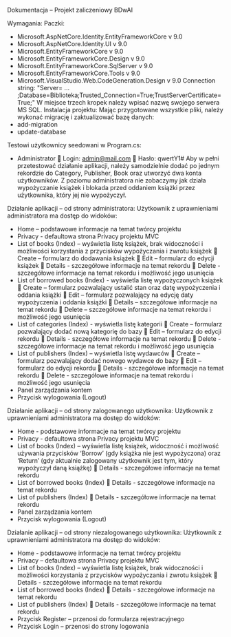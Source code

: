 Dokumentacja – Projekt zaliczeniowy BDwAI

Wymagania:
Paczki:
-	Microsoft.AspNetCore.Identity.EntityFrameworkCore v 9.0
-	Microsoft.AspNetCore.Identity.UI v 9.0
-	Microsoft.EntityFrameworkCore v 9.0
-	Microsoft.EntityFrameworkCore.Design v 9.0
-	Microsoft.EntityFrameworkCore.SqlServer v 9.0
-	Microsoft.EntityFrameworkCore.Tools v 9.0
-	Microsoft.VisualStudio.Web.CodeGeneration.Design v 9.0
Connection string:
"Server= … ;Database=Biblioteka;Trusted_Connection=True;TrustServerCertificate=True;"
W miejsce trzech kropek należy wpisać nazwę swojego serwera MS SQL.
Instalacja projektu:
Mając przygotowane wszystkie pliki, należy wykonać migrację i zaktualizować bazę danych:
-	add-migration
-	update-database

Testowi użytkownicy seedowani w Program.cs: 
-	Administrator
	Login: admin@mail.com
	Hasło: qwertY1#
Aby w pełni przetestować działanie aplikacji, należy samodzielnie dodać po jednym rekordzie do Category, Publisher, Book oraz utworzyć dwa konta użytkowników. Z poziomu administratora nie zobaczymy jak działa wypożyczanie książek i blokada przed oddaniem książki przez użytkownika, który jej nie wypożyczył.


Działanie aplikacji – od strony administratora:
Użytkownik z uprawnieniami administratora ma dostęp do widoków:
-	Home – podstawowe informacje na temat twórcy projektu
-	Privacy - defaultowa strona Privacy projektu MVC
-	List of books (Index) – wyświetla listę książek, brak widoczności i możliwości korzystania z przycisków wypożyczania i zwrotu książek
	Create – formularz do dodawania książek
	Edit – formularz do edycji książek
	Details - szczegółowe informacje na temat rekordu
	Delete - szczegółowe informacje na temat rekordu i możliwość jego usunięcia
-	List of borrowed books (Index) - wyświetla listę wypożyczonych książek
	Create – formularz pozwalający ustalić stan oraz datę wypożyczenia i oddania książki
	Edit – formularz pozwalający na edycję daty wypożyczenia i oddania książki
	Details – szczegółowe informacje na temat rekordu
	Delete – szczegółowe informacje na temat rekordu i możliwość jego usunięcia
-	List of categories (Index) - wyświetla listę kategorii
	Create – formularz pozwalający dodać nową kategorię do bazy
	Edit – formularz do edycji rekordu
	Details - szczegółowe informacje na temat rekordu
	Delete - szczegółowe informacje na temat rekordu i możliwość jego usunięcia
-	List of publishers (Index) – wyświetla listę wydawców
	Create – formularz pozwalający dodać nowego wydawce do bazy
	Edit – formularz do edycji rekordu
	Details - szczegółowe informacje na temat rekordu
	Delete - szczegółowe informacje na temat rekordu i możliwość jego usunięcia
-	Panel zarządzania kontem
-	Przycisk wylogowania (Logout)






Działanie aplikacji – od strony zalogowanego użytkownika:
Użytkownik z uprawnieniami administratora ma dostęp do widoków:
-	Home - podstawowe informacje na temat twórcy projektu
-	Privacy - defaultowa strona Privacy projektu MVC
-	List of books (Index) – wyświetla listę książek, widoczność i możliwość używania przycisków ‘Borrow’ (gdy książka nie jest wypożyczona) oraz ‘Return’ (gdy aktualnie zalogowany użytkownik jest tym, który wypożyczył daną książkę)
	Details - szczegółowe informacje na temat rekordu
-	List of borrowed books (Index)
	Details - szczegółowe informacje na temat rekordu
-	List of publishers (Index)
	Details - szczegółowe informacje na temat rekordu
-	Panel zarządzania kontem
-	Przycisk wylogowania (Logout)

Działanie aplikacji – od strony niezalogowanego użytkownika:
Użytkownik z uprawnieniami administratora ma dostęp do widoków:
-	Home - podstawowe informacje na temat twórcy projektu
-	Privacy – defaultowa strona Privacy projektu MVC
-	List of books (Index) – wyświetla listę książek, brak widoczności i możliwości korzystania z przycisków wypożyczania i zwrotu książek
	Details - szczegółowe informacje na temat rekordu
-	List of borrowed books (Index)
	Details - szczegółowe informacje na temat rekordu
-	List of publishers (Index)
	Details - szczegółowe informacje na temat rekordu
-	Przycisk Register – przenosi do formularza rejestracyjnego
-	Przycisk Login – przenosi do strony logowania

